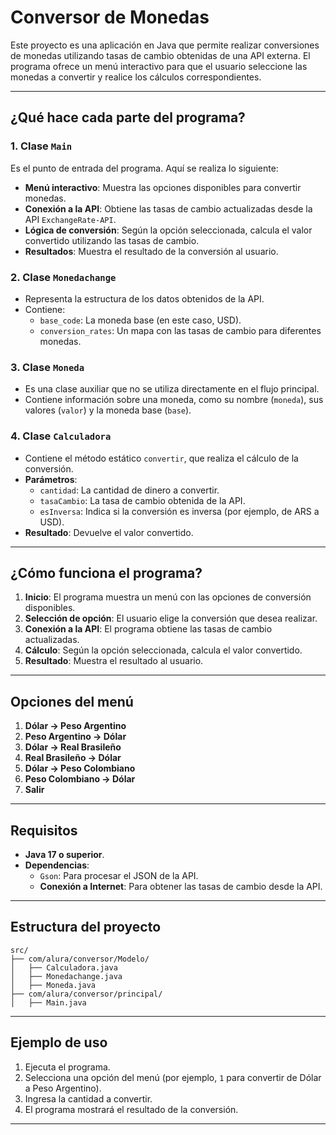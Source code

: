 # Conversor de Monedas

Este proyecto es una aplicación en Java que permite realizar conversiones de monedas utilizando tasas de cambio obtenidas de una API externa. El programa ofrece un menú interactivo para que el usuario seleccione las monedas a convertir y realice los cálculos correspondientes.

---

## **¿Qué hace cada parte del programa?**

### **1. Clase `Main`**
Es el punto de entrada del programa. Aquí se realiza lo siguiente:
- **Menú interactivo**: Muestra las opciones disponibles para convertir monedas.
- **Conexión a la API**: Obtiene las tasas de cambio actualizadas desde la API `ExchangeRate-API`.
- **Lógica de conversión**: Según la opción seleccionada, calcula el valor convertido utilizando las tasas de cambio.
- **Resultados**: Muestra el resultado de la conversión al usuario.

### **2. Clase `Monedachange`**
- Representa la estructura de los datos obtenidos de la API.
- Contiene:
    - `base_code`: La moneda base (en este caso, USD).
    - `conversion_rates`: Un mapa con las tasas de cambio para diferentes monedas.

### **3. Clase `Moneda`**
- Es una clase auxiliar que no se utiliza directamente en el flujo principal.
- Contiene información sobre una moneda, como su nombre (`moneda`), sus valores (`valor`) y la moneda base (`base`).

### **4. Clase `Calculadora`**
- Contiene el método estático `convertir`, que realiza el cálculo de la conversión.
- **Parámetros**:
    - `cantidad`: La cantidad de dinero a convertir.
    - `tasaCambio`: La tasa de cambio obtenida de la API.
    - `esInversa`: Indica si la conversión es inversa (por ejemplo, de ARS a USD).
- **Resultado**: Devuelve el valor convertido.

---

## **¿Cómo funciona el programa?**

1. **Inicio**: El programa muestra un menú con las opciones de conversión disponibles.
2. **Selección de opción**: El usuario elige la conversión que desea realizar.
3. **Conexión a la API**: El programa obtiene las tasas de cambio actualizadas.
4. **Cálculo**: Según la opción seleccionada, calcula el valor convertido.
5. **Resultado**: Muestra el resultado al usuario.

---

## **Opciones del menú**

1. **Dólar -> Peso Argentino**
2. **Peso Argentino -> Dólar**
3. **Dólar -> Real Brasileño**
4. **Real Brasileño -> Dólar**
5. **Dólar -> Peso Colombiano**
6. **Peso Colombiano -> Dólar**
7. **Salir**

---

## **Requisitos**

- **Java 17 o superior**.
- **Dependencias**:
    - `Gson`: Para procesar el JSON de la API.
    - **Conexión a Internet**: Para obtener las tasas de cambio desde la API.

---

## **Estructura del proyecto**

```
src/
├── com/alura/conversor/Modelo/
│   ├── Calculadora.java
│   ├── Monedachange.java
│   ├── Moneda.java
├── com/alura/conversor/principal/
│   ├── Main.java
```
---

## **Ejemplo de uso**

1. Ejecuta el programa.
2. Selecciona una opción del menú (por ejemplo, `1` para convertir de Dólar a Peso Argentino).
3. Ingresa la cantidad a convertir.
4. El programa mostrará el resultado de la conversión.

---
